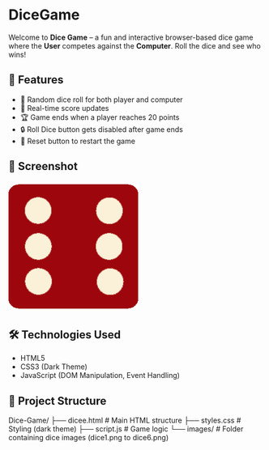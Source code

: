 # DiceGame

Welcome to **Dice Game** – a fun and interactive browser-based dice game where the **User** competes against the **Computer**. Roll the dice and see who wins!

## 🚀 Features

- 🎯 Random dice roll for both player and computer
- 🧠 Real-time score updates
- 🏆 Game ends when a player reaches 20 points
- 🔒 Roll Dice button gets disabled after game ends
- 🔄 Reset button to restart the game

## 📸 Screenshot

![Game Screenshot](images/dice6.png)  
## 🛠️ Technologies Used

- HTML5
- CSS3 (Dark Theme)
- JavaScript (DOM Manipulation, Event Handling)

## 📂 Project Structure

Dice-Game/
├── dicee.html # Main HTML structure
├── styles.css # Styling (dark theme)
├── script.js # Game logic
└── images/ # Folder containing dice images (dice1.png to dice6.png)
